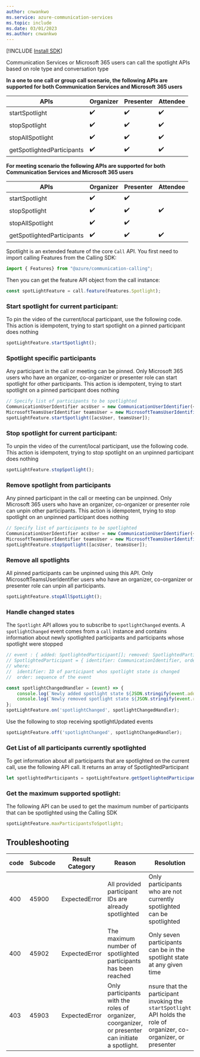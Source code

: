 ```yaml
---
author: cnwankwo
ms.service: azure-communication-services
ms.topic: include
ms.date: 03/01/2023
ms.author: cnwankwo
---
```

[!INCLUDE [Install SDK](../install-sdk/install-sdk-web.md)]

Communication Services or Microsoft 365 users can call the spotlight APIs based on role type and conversation type

**In a one to one call or group call scenario, the following APIs are supported for both Communication Services and Microsoft 365 users**

|APIs| Organizer | Presenter | Attendee |
|----------------------------------------------|--------|--------|--------|
| startSpotlight | ✔️ | ✔️  | ✔️ |
| stopSpotlight | ✔️ | ✔️ | ✔️ |
| stopAllSpotlight |  ✔️ | ✔️ | ✔️ |
| getSpotlightedParticipants |  ✔️ | ✔️ | ✔️ |

**For meeting scenario the following APIs are supported for both Communication Services and Microsoft 365 users**

|APIs| Organizer | Presenter | Attendee |
|----------------------------------------------|--------|--------|--------|
| startSpotlight | ✔️ | ✔️  |  |
| stopSpotlight | ✔️ | ✔️ | ✔️ |
| stopAllSpotlight |  ✔️ | ✔️ |  |
| getSpotlightedParticipants |  ✔️ | ✔️ | ✔️ |

Spotlight is an extended feature of the core `Call` API. You first need to import calling Features from the Calling SDK:

```js
import { Features} from "@azure/communication-calling";
```

Then you can get the feature API object from the call instance:

```js
const spotLightFeature = call.feature(Features.Spotlight);
```

### Start spotlight for current participant:
To pin the video of the current/local participant, use the following code. This action is idempotent, trying to start spotlight on a pinned participant does nothing
```js
spotLightFeature.startSpotlight();
```

### Spotlight specific participants
Any participant in the call or meeting can be pinned. Only Microsoft 365 users who have an organizer, co-organizer or presenter role can start spotlight for other participants. This action is idempotent, trying to start spotlight on a pinned participant does nothing
```js
// Specify list of participants to be spotlighted
CommunicationUserIdentifier acsUser = new CommunicationUserIdentifier(<USER_ID>);
MicrosoftTeamsUserIdentifier teamsUser = new MicrosoftTeamsUserIdentifier(<USER_ID>)
spotLightFeature.startSpotlight([acsUser, teamsUser]);
```

### Stop spotlight for current participant:
To unpin the video of the current/local participant, use the following code. This action is idempotent, trying to stop spotlight on an unpinned participant does nothing
```js
spotLightFeature.stopSpotlight();
```



### Remove spotlight from participants
Any pinned participant in the call or meeting can be unpinned. Only Microsoft 365 users who have an organizer, co-organizer or presenter role can unpin other participants. This action is idempotent, trying to stop spotlight on an unpinned participant does nothing 
```js
// Specify list of participants to be spotlighted
CommunicationUserIdentifier acsUser = new CommunicationUserIdentifier(<USER_ID>);
MicrosoftTeamsUserIdentifier teamsUser = new MicrosoftTeamsUserIdentifier(<USER_ID>)
spotLightFeature.stopSpotlight([acsUser, teamsUser]);
```

### Remove all spotlights
All pinned participants can be unpinned using this API. Only MicrosoftTeamsUserIdentifier users who have an organizer, co-organizer or presenter role can unpin all participants.
```js
spotLightFeature.stopAllSpotLight();
```



### Handle changed states
The `Spotlight` API allows you to subscribe to `spotlightChanged` events. A `spotlightChanged` event comes from a `call` instance and contains information about newly spotlighted participants and participants whose spotlight were stopped
```js
// event : { added: SpotlightedParticipant[]; removed: SpotlightedParticipant[] }
// SpotlightedParticipant = { identifier: CommunicationIdentifier, order?: number }
// where: 
//  identifier: ID of participant whos spotlight state is changed
//  order: sequence of the event

const spotlightChangedHandler = (event) => {
    console.log(`Newly added spotlight state ${JSON.stringify(event.added)}`);
    console.log(`Newly removed spotlight state ${JSON.stringify(event.removed)}`);
};
spotLightFeature.on('spotlightChanged', spotlightChangedHandler);
```

Use the following to stop receiving spotlightUpdated events
```js
spotLightFeature.off('spotlightChanged', spotlightChangedHandler);
```
### Get List of all participants currently spotlighted
To get information about all participants that are spotlighted on the current call, use the following API call. It returns an array of SpotlightedParticipant
```js
let spotlightedParticipants = spotLightFeature.getSpotlightedParticipants();
```
### Get the maximum supported spotlight:
The following API can be used to get the maximum number of participants that can be spotlighted using the Calling SDK
```js
spotLightFeature.maxParticipantsToSpotlight;
```

## Troubleshooting
|code| Subcode | Result Category | Reason | Resolution |
|----------------------------------------------|--------|--------|---------|----------|
|400	| 45900 | ExpectedError  | All provided participant IDs are already spotlighted  | Only participants who are not currently spotlighted can be spotlighted |
|400 | 45902	| ExpectedError | The maximum number of spotlighted participants has been reached | Only seven participants can be in the spotlight state at any given time |
|403 | 45903	| ExpectedError | Only participants with the roles of organizer, coorganizer, or presenter can initiate a spotlight. | nsure that the participant invoking the `startSpotlight` API holds the role of organizer, co-organizer, or presenter |
